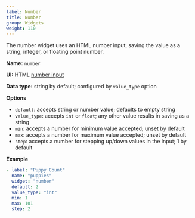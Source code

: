```yaml
---
label: Number
title: Number
group: Widgets
weight: 110
---
```


The number widget uses an HTML number input, saving the value as a string, integer, or floating point number.

**Name:** `number`

**UI:** HTML [number input](https://developer.mozilla.org/en-US/docs/Web/HTML/Element/input/number)

**Data type:** string by default; configured by `value_type` option

**Options**

- `default`: accepts string or number value; defaults to empty string
- `value_type`: accepts `int` or `float`; any other value results in saving as a string
- `min`: accepts a number for minimum value accepted; unset by default
- `max`: accepts a number for maximum value accepted; unset by default
- `step`: accepts a number for stepping up/down values in the input; 1 by default

**Example**

```yaml
- label: "Puppy Count"
  name: "puppies"
  widget: "number"
  default: 2
  value_type: "int"
  min: 1
  max: 101
  step: 2
```
